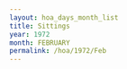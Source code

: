 ```yaml
---
layout: hoa_days_month_list
title: Sittings
year: 1972
month: FEBRUARY
permalink: /hoa/1972/Feb
---
```

